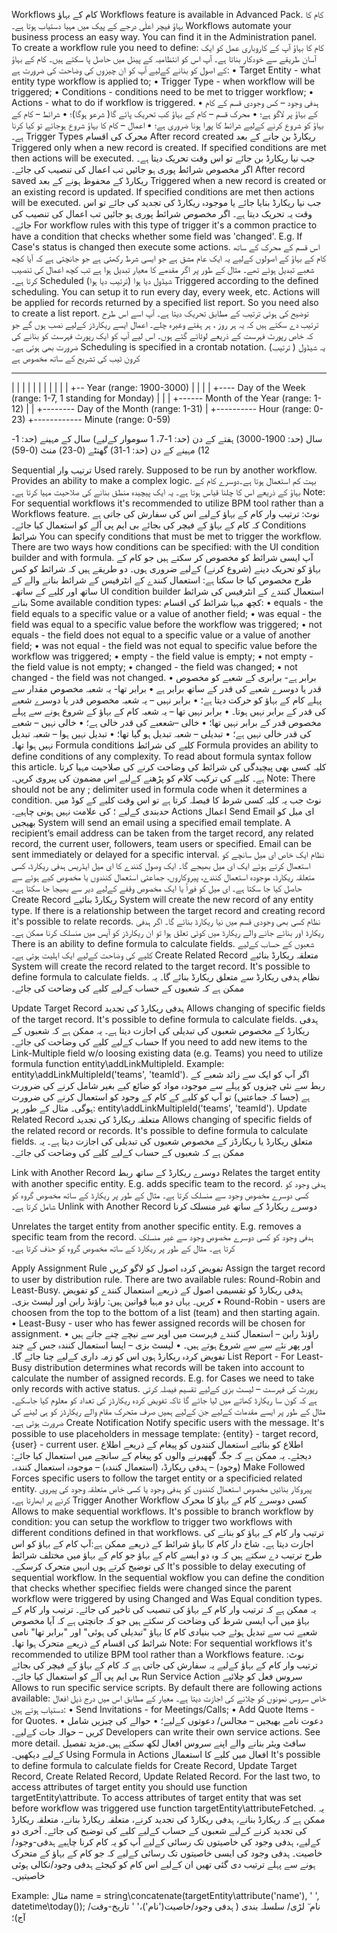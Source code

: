 Workflows
کام کے بہاؤ
Workflows feature is available in Advanced Pack.
کام کا بہاؤ فیچر اعلٰی درجے کے پیک میں مہیا دستیاب ہوتا ہے۔
Workflows automate your business process an easy way. You can find it in the Administration panel. To create a workflow rule you need to define:
کام کا بہاؤ آپ کے کاروباری عمل کو ایک آسان طریقے سے خودکار بناتا ہے۔ آپ اس کو انتظامیہ کے پینل میں حاصل پا سکتے ہیں۔ کام کے بہاؤ کے اصول کو بنانے کےلیے آپ کو ان چیزوں کی وضاحت کی ضرورت ہے:
•	Target Entity - what entity type workflow is applied to;
•	Trigger Type - when workflow will be triggered;
•	Conditions - conditions need to be met to trigger workflow;
•	Actions - what to do if workflow is triggered.
•	ہدفی وجود – کس وجودی قسم کے کام کے بہاؤ پر لاگو ہے؛
•	محرک قسم – کام کے بہاؤ کب تحریک پائے گا( شرعو ہوگا)؛
•	شرائط – کام کے بہاؤ کو شروع کرنے کےلیے شرائط کا پورا ہونا ضروری ہے؛
•	اعمال – کام کا بہاؤ شروع ہوجائے تو کیا کرنا ہے۔
Trigger Types
محرک کی اقسام
After record created
ریکارڈ بن جانے کے بعد
Triggered only when a new record is created. If specified conditions are met then actions will be executed.
جب نیا ریکارڈ بن جائے تو اس وقت تحریک دیتا ہے۔ اگر مخصوص شرائط پوری ہو جائیں تب اعمال کی تنصیب کی جائے۔
After record saved
ریکارڈ کے  محفوظ ہونے کے بعد
Triggered when a new record is created or an existing record is updated. If specified conditions are met then actions will be executed.
جب نیا ریکارڈ بنایا جائے یا موجودہ ریکارڈ کی تجدید کی جائے تو اس وقت یہ تحریک دیتا ہے۔ اگر مخصوص شرائط پوری ہو جائیں تب اعمال کی تنصیب کی جائے۔
For workflow rules with this type of trigger it's a common practice to have a condition that checks whether some field was 'changed'. E.g. If Case's status is changed then execute some actions.
اس قسم کے محرک کے ساتھ کام کے بہاؤ کے اصولوں کےلیے یہ ایک عام مشق ہے جو ایسی شرط رکھتی ہے جو جانچتی ہے کہ آیا کچھ شعبے تبدیل ہوئے تھے۔ مثال کے طور پر اگر مقدمے کا معیار تبدیل ہوا ہے تب کچھ اعمال کی تنصیب کرتا ہے۔
Scheduled
شیڈول دیا ہوا (ترتیب دیا ہوا)
Triggered according to the defined scheduling. You can setup it to run every day, every week, etc. Actions will be applied for records returned by a specified list report. So you need also to create a list report.
توضیح کی ہوئی ترتیب کے مطابق تحریک دیتا ہے۔ آپ اسے اس طرح ترتیب دے سکتے ہیں کہ یہ ہر روز ، ہر ہفتے وغیرہ چلے۔ اعمال ایسے ریکارڈز کےلیے نصب ہوں گے جو کہ خاص رپورٹ فہرست کے ذریعے لوٹائے گئے ہوں۔ اس لیے آپ کو ایک رپورٹ فہرست کو بنانے کی ضرورت بھی ہوتی ہے۔
Scheduling is specified in a crontab notation.
یہ شیڈول ( ترتیب) کرون ٹیب کی تشریح کے ساتھ مخصوص ہے
* * * * * *
| | | | | | 
| | | | | +-- Year              (range: 1900-3000)
| | | | +---- Day of the Week   (range: 1-7, 1 standing for Monday)
| | | +------ Month of the Year (range: 1-12)
| | +-------- Day of the Month  (range: 1-31)
| +---------- Hour              (range: 0-23)
+------------ Minute            (range: 0-59)

سال   (حد: 1900-3000)
ہفتے کے دن (حد: 1-7، 1 سوموار کےلیے)
سال کے مہینے (حد: 1-12)
مہینے کے دن (حد: 1-31)
گھنٹے (0-23)
منٹ (0-59)

Sequential
ترتیب وار
Used rarely. Supposed to be run by another workflow. Provides an ability to make a complex logic.
بہت کم استعمال ہوتا ہے۔دوسرے کام کے بہاؤ کے ذریعے اس کا چلنا قیاس ہوتا ہے۔ یہ ایک پیچیدہ منطق بنانے کی صلاحیت مہیا کرتا ہے۔
Note: For sequential workflows it's recommended to utilize BPM tool rather than a Workflows feature.
نوٹ: ترتیب وار کام کے بہاؤ کےلیے اس کی سفارش کی جاتی ہے کہ کام کے بہاؤ کے فیچر کی بجائے بی ایم پی آلے کو استعمال کیا جائے۔
Conditions
شرائط
You can specify conditions that must be met to trigger the workflow. There are two ways how conditions can be specified: with the UI condition builder and with formula.
آپ ایسی شرائط کو مخصوص کر سکتے ہیں جو کام کے بہاؤ کو تحریک دینے (شروع کرنے) کےلیے ضروری ہوں۔ دو طریقے ہیں کہ شرائط کو کس طرح مخصوص کیا جا سکتا ہے: استعمال کنندے کے انٹرفیس کے شرائط بنانے والے کے ساتھ اور کلیے کے ساتھ۔
UI condition builder
استعمال کنندے کے انٹرفیس کی شرائط بنانے
Some available condition types:
کچھ مہیا شرائط کی اقسام:
•	equals - the field equals to a specific value or a value of another field;
•	was equal - the field was equal to a specific value before the workflow was triggered;
•	not equals - the field does not equal to a specific value or a value of another field;
•	was not equal - the field was not equal to specific value before the workflow was triggered;
•	empty - the field value is empty;
•	not empty - the field value is not empty;
•	changed - the field was changed;
•	not changed - the field was not changed.
•	برابر ہے- برابری کے شعبے کو مخصوص قدر یا دوسرے شعبے کی قدر کے ساتھ برابر ہے
•	برابر تھا- یہ شعبہ مخصوص مقدار سے پہلے کام کے بہاؤ کو حرکت دیتا ہے؛
•	برابر نہیں – یہ شعبہ مخصوص قدر یا دوسرے شعبے کی قدر کے برابر نہیں ہوتا۔
•	برابر نہیں تھا – یہ شعبہ کام کے بہاؤ کے شروع ہونے سے پہلے مخصوص قدر کے برابر نہیں تھا؛
•	خالی –شععبے کی قدر خالی ہے؛
•	خالی نہیں – شعبے کی قدر خالی نہیں ہے؛
•	تبدیلی – شعبہ تبدیل ہو گیا تھا؛
•	تبدیل نہیں ہوا – شعبہ تبدیل نہیں ہوا تھا۔
Formula conditions
کلیے کی شرائط
Formula provides an ability to define conditions of any complexity. To read about formula syntax follow this article.
کلیہ کسی بھی پیچیدگی کی شرائط کی وضاحت کرنے کی صلاحیت مہیا کرتا ہے۔ کلیے کی ترکیب کلام کو پڑھنے کےلیے اس مضمون کی پیروی کریں۔
Note: There should not be any ; delimiter used in formula code when it determines a condition.
نوٹ جب یہ کلیہ کسی شرط کا فیصلہ کرتا ہے تو اس وقت کلیے کے کوڈ میں حدبندی کےلیے ؛ کی علامت نہیں ہونی چاہیے۔
Actions
اعمال
Send Email
ای میل کو بھیجیں
System will send an email using a specified email template. A recipient’s email address can be taken from the target record, any related record, the current user, followers, team users or specified. Email can be sent immediately or delayed for a specific interval.
نظام ایک خاص ای میل سانچے کو استعمال کرتے ہوئے ایک ای میل بھیجے گا۔ ایک وصول کنندے کا ای میل ایڈریس ہدفی ریکارڈ، کسی متعلقہ ریکارڈ، موجودہ استعمال کنندے، پیروکاروں، جماعتی استعمال کنندوں یا مخصوص کیے ہوئے سے حاصل کیا جا سکتا ہے۔ ای میل کو فوراً یا ایک مخصوص وقفے کےلیے دیر سے بھیجا جا سکتا ہے۔
Create Record
ریکارڈ بنائیے
System will create the new record of any entity type. If there is a relationship between the target record and creating record it's possible to relate records.
نظام کسی بھی وجودی قسم میں نیا ریکارڈ بنائے گا۔ اگر ہدفی ریکارڈ اور بنائے جانے والے ریکارڈ میں کوئی تعلق ہوا تو ان ریکارڈز کو آپس میں منسلک کرنا ممکن ہے۔
There is an ability to define formula to calculate fields.
شعبوں کے حساب کےلیے کلیے کی وضاحت کےلیے ایک اہلیت ہوتی ہے۔
Create Related Record
متعلقہ ریکارڈ بنائیے
System will create the record related to the target record. It's possible to define formula to calculate fields.
نظام ہدفی ریکارڈ سے متعلق ریکارڈ بنائے گا۔ یہ ممکن ہے کہ شعبوں کے حساب کےلیے کلیے کی وضاحت کی جائے۔

Update Target Record
ہدفی ریکارڈ کی تجدید
Allows changing of specific fields of the target record. It's possible to define formula to calculate fields.
ہدفی ریکارڈ کے مخصوص شعبوں کی تبدیلی کی اجازت دیتا ہے۔ یہ ممکن ہے کہ شعبوں کے حساب کےلیے کلیے کی وضاحت کی جائے۔
If you need to add new items to the Link-Multiple field w/o loosing existing data (e.g. Teams) you need to utilize formula function entity\addLinkMultipleId. Example: entity\addLinkMultipleId('teams', 'teamId').
اگر آپ کو ایک سے زائد شعبے کے ربط سے نئی چیزوں کو پہلے سے موجودہ مواد کو ضائع کیے بغیر شامل کرنے کی ضرورت ہے (جسا کہ جماعتیں) تو آپ کو کلیے کے کام کے وجود کو استعمال کرنے کی ضرورت ہوگی۔ مثال کے طور پر:
entity\addLinkMultipleId('teams', 'teamId').
Update Related Record
متعلقہ ریکارڈ کی تجدید
Allows changing of specific fields of the related record or records. It's possible to define formula to calculate fields.
متعلق  ریکارڈ یا ریکارڈز کے مخصوص شعبوں کی تبدیلی کی اجازت دیتا ہے۔ یہ ممکن ہے کہ شعبوں کے حساب کےلیے کلیے کی وضاحت کی جائے۔

Link with Another Record
دوسرے ریکارڈ کے ساتھ ربط
Relates the target entity with another specific entity. E.g. adds specific team to the record.
ہدفی وجود کو کسی دوسرے مخصوص وجود سے منسلک کرتا ہے۔ مثال کے طور پر  ریکارڈ کے ساتھ مخصوص گروہ کو شامل کرتا ہے۔
Unlink with Another Record
دوسرے ریکارڈ کے ساتھ غیر منسلک کرنا

Unrelates the target entity from another specific entity. E.g. removes a specific team from the record.
ہدفی وجود کو کسی دوسرے مخصوص وجود سے غیر منسلک کرتا ہے۔ مثال کے طور پر  ریکارڈ کے ساتھ مخصوص گروہ کو حذف کرتا ہے۔

Apply Assignment Rule
تفویض کردہ اصول کو لاگو کریں
Assign the target record to user by distribution rule. There are two available rules: Round-Robin and Least-Busy.
ہدفی ریکارڈ کو تقسیمی اصول کے ذریعے استعمال کنندے کو تفویض کریں۔ یہاں دو مہیا قوانین ہیں: راؤنڈ رابن اور لیسٹ بزی۔
•	Round-Robin - users are choosen from the top to the bottom of a list (team) and then starting again.
•	Least-Busy - user who has fewer assigned records will be chosen for assignment.
•	راؤنڈ رابن – استعمال کنندے فہرست میں اوپر سے نیچے چنے جاتے ہیں اور پھر نئے سے سے شروع ہوتے ہیں۔
•	لیسٹ بزی – ایسا استعمال کنندہ جس کے چند تفویض کردہ ریکارڈ ہوں اس کو زمہ داری کےلیے چنا جائے گا۔
List Report - For Least-Busy distribution determines what records will be taken into account to calculate the number of assigned records. E.g. for Cases we need to take only records with active status.
رپورٹ کی فہرست – لیسٹ بزی کےلیے تقسیم فیصلہ کرتی ہے کہ کون سا ریکارڈ کھاتے میں لیا جائے گا تاکہ تفویض کردہ ریکارڈز کی تعداد کو معلوم کیا جاسکے۔ مثال کے طور پر ایسے مقدمات کےلیے جن کےلیے ہمیں صرف متحرک مقام والے ریکارڈز کو ہی لینے کی ضرورت ہوتی ہے۔
Create Notification
Notify specific users with the message. It's possible to use placeholders in message template: {entity} - target record, {user} - current user.
اطلاع کو بنائیے
استعمال کنندوں کو پیغام کے ذریعے اطلاع دیجئے۔ یہ ممکن ہے کہ جگہ گھھیرنے والوں کو پیغام کے سانچے میں استعمال کیا جائے: 
(وجود) – ہدفی ریکارڈ، (استعمال کنندہ) – موجودہ استعمال کنندہ۔
Make Followed
Forces specific users to follow the target entity or a specificied related entity.
پیروکار بنائیں
مخصوص استعمال کنندوں کو ہدفی وجود یا کسی خاص متعلقہ وجود کی پیروی کرنے پر ابھارتا ہے۔
Trigger Another Workflow
کسی دوسرے کام کے بہاؤ کا محرک
Allows to make sequential workflows. It's possible to branch workflow by condition: you can setup the workflow to trigger two workflows with different conditions defined in that workflows.
ترتیب وار کام کے بہاؤ کو بنانے کی اجازت دیتا ہے۔ شاخ دار کام کا بہاؤ شرائط کے ذریعے ممکن ہے:آپ کام کے بہاؤ کو اس طرح ترتیب دے سکتے ہیں کہ وہ دو ایسے کام کے بہاؤ جو کام کے بہاؤ میں مختلف شرائط کی توضیح کرتے ہوں انہیں متحرک کرسکے۔
It's possible to delay executing of sequential workflow. In the sequential wokflow you can define the condition that checks whether specifiec fields were changed since the parent workflow were triggered by using Changed and Was Equal condition types.
یہ ممکن ہے کہ ترتیب وار کام کے بہاؤ کی تنصیب کی تاخیر کی جائے۔ ترتیب وار کام کے بہاؤ میں آپ ایسی شرط کی وضاحت کر سکتے ہیں جو کہ جانچتی ہے کہ آیا مخصوص شعبے تب سے تبدیل ہوئے جب بنیادی کام کا بہاؤ "تبدیلی کی ہوئی" اور "برابر تھا" نامی شرائط کی اقسام کے ذریعے متحرک ہوا تھا۔
Note: For sequential workflows it's recommended to utilize BPM tool rather than a Workflows feature.
نوٹ: ترتیب وار کام کے بہاؤ کےلیے یہ سفارش کی جاتی ہے کہ کام کے بہاؤ کے فیچر کی بجائے بی ایم پی آلے کو استعمال کیا جائے۔
Run Service Action
سروس فعل کو چلائیے
Allows to run specific service scripts. By default there are following actions available:
خاص سروس نمونوں کو چلانے کی اجازت دیتا ہے۔ معیار کے مطابق اس میں درج ذیل افعال دستیاب ہوتے ہیں:
•	Send Invitations - for Meetings/Calls;
•	Add Quote Items - for Quotes.
•	دعوت نامے بھیجیں – مجالس/ دعوتوں کےلیے؛
•	حوالے کی چیزیں شامل کریں – حوالہ جات کےلیے۔
Developers can write their own service actions. See more detail.
سافٹ ویئر بنانے والے اپنے سروس افعال لکھ سکتے ہیں۔مزید تفصیل کےلیے دیکھیں۔
Using Formula in Actions
افعال میں کلیے کا استعمال
It's possible to define formula to calculate fields for Create Record, Update Target Record, Create Related Record, Update Related Record. For the last two, to access attributes of target entity you should use function targetEntity\attribute. To access attributes of target entity that was set before workflow was triggered use function targetEntity\attributeFetched.
یہ ممکن ہے کہ ریکارڈ بنانے، ہدفی ریکارڈ کی تجدید کرنے، متعلقہ ریکارڈ بنانے، متعلقہ ریکارڈ کی تجدید کرنے کےلیے شعبوں کے حساب کےلیے کلیے کی توضیح کی جائے۔ آخری دو کےلیے، ہدفی وجود  کی خاصیتوں تک رسائی کےلیے آپ کو یہ کام کرنا چاہیے ہدفی-وجود/خاصیت۔ ہدفی وجود کی ایسی خاصیتوں تک رسائی کےلیے کہ جو کام کے بہاؤ کے متحرک ہونے سے پہلے ترتیب دی گئی تھیں ان کےلیے اس کام کو کیجئے ہدفی وجود/نکالی ہوئی خاصیتیں۔

Example:
مثال
name = string\concatenate(targetEntity\attribute('name'), ' ', datetime\today());
نام ٓ لڑی/ سلسلہ بندی ( ہدفی وجود/خاصیت('نام')،' ' تاریخ-وقت/آج)؛

